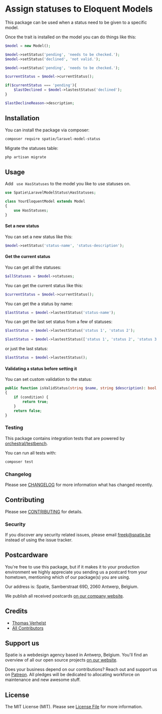 # Assign statuses to Eloquent Models

This package can be used when a status need to be given to a specific model.

Once the trait is installed on the model you can do things like this:

```php
$model = new Model();

$model->setStatus('pending', 'needs to be checked.');
$model->setStatus('declined', 'not valid.');

$model->setStatus('pending', 'needs to be checked.');

$currentStatus = $model->currentStatus();

if($currentStatus === 'pending'){
    $lastDeclined = $model->lastestStatus('declined');
}

$lastDeclineReason->description;
```

## Installation

You can install the package via composer:

```bash
composer require spatie/laravel-model-status
```

Migrate the statuses table:

```php
php artisan migrate
```

## Usage

Add ` use HasStatuses` to the model you like to use statuses on.

```php
use Spatie\LaravelModelStatus\HasStatuses;

class YourEloquentModel extends Model
{
    use HasStatuses;
}
```

#### Set a new status

You can set a new status like this:

```php
$model->setStatus('status-name', 'status-description');
```

#### Get the current status

You can get all the statuses:

```php
$allStatuses = $model->statuses;
```

You can get the current status like this:

```php
$currentStatus = $model->currentStatus();
```

You can get the a status by name:

```php
$lastStatus = $model->lastestStatus('status-name');
```

You can get the last set status from a few of statuses:

```php
$lastStatus = $model->lastestStatus('status 1', 'status 2');
```

```php
$lastStatus = $model->lastestStatus(['status 1', 'status 2', 'status 3']);
```

or just the last status:

```php
$lastStatus = $model->lastestStatus();
```

#### Validating a status before setting it

You can set custom validation to the status:

```php
public function isValidStatus(string $name, string $description): bool
{
    if (condition) {
        return true;
    }
    return false;
}
```

### Testing

This package contains integration tests that are powered by [orchestral/testbench](https://github.com/orchestral/testbench).

You can run all tests with:

```bash
composer test
```

### Changelog

Please see [CHANGELOG](CHANGELOG.md) for more information what has changed recently.

## Contributing

Please see [CONTRIBUTING](CONTRIBUTING.md) for details.

### Security

If you discover any security related issues, please email freek@spatie.be instead of using the issue tracker.

## Postcardware

You're free to use this package, but if it makes it to your production environment we highly appreciate you sending us a postcard from your hometown, mentioning which of our package(s) you are using.

Our address is: Spatie, Samberstraat 69D, 2060 Antwerp, Belgium.

We publish all received postcards [on our company website](https://spatie.be/en/opensource/postcards).

## Credits

- [Thomas Verhelst](https://github.com/TVke)
- [All Contributors](../../contributors)

## Support us

Spatie is a webdesign agency based in Antwerp, Belgium. You'll find an overview of all our open source projects [on our website](https://spatie.be/opensource).

Does your business depend on our contributions? Reach out and support us on [Patreon](https://www.patreon.com/spatie).
All pledges will be dedicated to allocating workforce on maintenance and new awesome stuff.

## License

The MIT License (MIT). Please see [License File](LICENSE.md) for more information.
